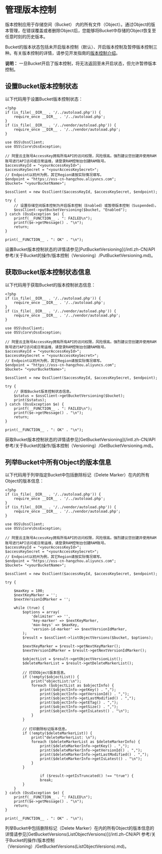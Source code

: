 # 管理版本控制

版本控制应用于存储空间（Bucket） 内的所有文件（Object）。通过Object的版本管理，在错误覆盖或者删除Object后，您能够将Bucket中存储的Object恢复至任意时刻的历史版本。

Bucket的版本状态包括未开启版本控制（默认）、开启版本控制及暂停版本控制三种。有关版本控制的详情，请参见开发指南的[版本控制介绍](/intl.zh-CN/开发指南/数据安全/版本控制/版本控制介绍.md)。

**说明：** 一旦Bucket开启了版本控制，将无法返回至未开启状态，但允许暂停版本控制。

## 设置Bucket版本控制状态

以下代码用于设置Bucket版本控制状态：

```
<?php
if (is_file(__DIR__ . '/../autoload.php')) {
    require_once __DIR__ . '/../autoload.php';
}
if (is_file(__DIR__ . '/../vendor/autoload.php')) {
    require_once __DIR__ . '/../vendor/autoload.php';
}

use OSS\OssClient;
use OSS\Core\OssException;

// 阿里云主账号AccessKey拥有所有API的访问权限，风险很高。强烈建议您创建并使用RAM账号进行API访问或日常运维，请登录RAM控制台创建RAM账号。
$accessKeyId = "<yourAccessKeyId>";
$accessKeySecret = "<yourAccessKeySecret>";
// Endpoint以杭州为例，其它Region请按实际情况填写。
$endpoint = "https://oss-cn-hangzhou.aliyuncs.com";
$bucket= "<yourBucketName>";

$ossClient = new OssClient($accessKeyId, $accessKeySecret, $endpoint);

try {
    // 设置存储空间版本控制为开启版本控制（Enabled）或暂停版本控制（Suspended）。
    $ossClient->putBucketVersioning($bucket, "Enabled");
} catch (OssException $e) {
    printf(__FUNCTION__ . ": FAILED\n");
    printf($e->getMessage() . "\n");
    return;
}

print(__FUNCTION__ . ": OK" . "\n");
```

设置Bucket版本控制状态的详情请参见[PutBucketVersioning](/intl.zh-CN/API 参考/关于Bucket的操作/版本控制（Versioning）/PutBucketVersioning.md)。

## 获取Bucket版本控制状态信息

以下代码用于获取Bucket的版本控制状态信息：

```
<?php
if (is_file(__DIR__ . '/../autoload.php')) {
    require_once __DIR__ . '/../autoload.php';
}
if (is_file(__DIR__ . '/../vendor/autoload.php')) {
    require_once __DIR__ . '/../vendor/autoload.php';
}

use OSS\OssClient;
use OSS\Core\OssException;

// 阿里云主账号AccessKey拥有所有API的访问权限，风险很高。强烈建议您创建并使用RAM账号进行API访问或日常运维，请登录RAM控制台创建RAM账号。
$accessKeyId = "<yourAccessKeyId>";
$accessKeySecret = "<yourAccessKeySecret>";
// Endpoint以杭州为例，其它Region请按实际情况填写。
$endpoint = "https://oss-cn-hangzhou.aliyuncs.com";
$bucket= "<yourBucketName>";

$ossClient = new OssClient($accessKeyId, $accessKeySecret, $endpoint);

try {
    // 获取Bucket版本控制状态信息。
    $status = $ossClient->getBucketVersioning($bucket);
    print($status);
} catch (OssException $e) {
    printf(__FUNCTION__ . ": FAILED\n");
    printf($e->getMessage() . "\n");
    return;
}

print(__FUNCTION__ . ": OK" . "\n");
```

获取Bucket版本控制状态的详情请参见[GetBucketVersioning](/intl.zh-CN/API 参考/关于Bucket的操作/版本控制（Versioning）/GetBucketVersioning.md)。

## 列举Bucket中所有Object的版本信息

以下代码用于列举指定Bucket中包括删除标记（Delete Marker）在内的所有Object的版本信息：

```
<?php
if (is_file(__DIR__ . '/../autoload.php')) {
    require_once __DIR__ . '/../autoload.php';
}
if (is_file(__DIR__ . '/../vendor/autoload.php')) {
    require_once __DIR__ . '/../vendor/autoload.php';
}

use OSS\OssClient;
use OSS\Core\OssException;

// 阿里云主账号AccessKey拥有所有API的访问权限，风险很高。强烈建议您创建并使用RAM账号进行API访问或日常运维，请登录RAM控制台创建RAM账号。
$accessKeyId = "<yourAccessKeyId>";
$accessKeySecret = "<yourAccessKeySecret>";
// Endpoint以杭州为例，其它Region请按实际情况填写。
$endpoint = "https://oss-cn-hangzhou.aliyuncs.com";
$bucket= "<yourBucketName>";

$ossClient = new OssClient($accessKeyId, $accessKeySecret, $endpoint);

try {

    $maxKey = 100;
    $nextKeyMarker = '';
    $nextVersionIdMarker = '';

    while (true) {
        $options = array(
            'delimiter' => '',
            'key-marker' => $nextKeyMarker,
            'max-keys' => $maxKey,
            'version-id-marker' => $nextVersionIdMarker,
        );
        $result = $ossClient->listObjectVersions($bucket, $options);

        $nextKeyMarker = $result->getNextKeyMarker();
        $nextVersionIdMarker = $result->getNextVersionIdMarker();
       
        $objectList = $result->getObjectVersionList();
        $deleteMarkerList = $result->getDeleteMarkerList();
        
        // 打印Object版本信息。
        if (!empty($objectList)) {
            print("objectList:\n");
            foreach ($objectList as $objectInfo) {
                print($objectInfo->getKey() . ",");
                print($objectInfo->getVersionId() . ",");
                print($objectInfo->getLastModified() . ",");
                print($objectInfo->getETag() . ",");
                print($objectInfo->getSize() . ",");
                print($objectInfo->getIsLatest() . "\n");
            }
        }
        
        // 打印删除标记版本信息。
        if (!empty($deleteMarkerList)) {
            print("deleteMarkerList: \n");
            foreach ($deleteMarkerList as $deleteMarkerInfo) {
                print($deleteMarkerInfo->getKey() . ",");
                print($deleteMarkerInfo->getVersionId() . ",");
                print($deleteMarkerInfo->getLastModified() . ",");
                print($deleteMarkerInfo->getIsLatest() . "\n");
            }
        }

                if ($result->getIsTruncated() !== "true") {
                break;
        }
    }
} catch (OssException $e) {
    printf(__FUNCTION__ . ": FAILED\n");
    printf($e->getMessage() . "\n");
    return;
}

print(__FUNCTION__ . ": OK" . "\n");
```

列举Bucket中包括删除标记（Delete Marker）在内的所有Object的版本信息的详情请参见[GetBucketVersions\(ListObjectVersions\)](/intl.zh-CN/API 参考/关于Bucket的操作/版本控制（Versioning）/GetBucketVersions(ListObjectVersions).md)。

